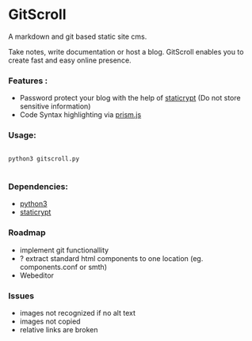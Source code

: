 

# GitScroll

A markdown and git based static site cms.

Take notes, write documentation or host a blog. GitScroll enables you to create fast and easy online presence.

### Features : 

* Password protect your blog with the help of [staticrypt](https://github.com/robinmoisson/staticrypt)
    (Do not store sensitive information)
* Code Syntax highlighting via [prism.js](https://prismjs.com/index.html)

### Usage:



```bash
 
python3 gitscroll.py
 
```

### Dependencies:

* [python3](https://www.python.org/)
* [staticrypt](https://github.com/robinmoisson/staticrypt)


### Roadmap

- implement git functionallity
- ? extract standard html components to one location (eg. components.conf or smth)
- Webeditor

### Issues

- images not recognized if no alt text
- images not copied
- relative links are broken
